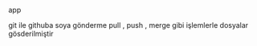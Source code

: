 
<p>app</p>


git ile githuba soya gönderme pull , push , merge gibi işlemlerle dosyalar gösderilmiştir
